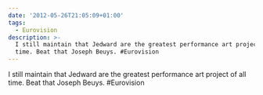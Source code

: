 ```yaml
---
date: '2012-05-26T21:05:09+01:00'
tags:
  - Eurovision
description: >-
  I still maintain that Jedward are the greatest performance art project of all
  time. Beat that Joseph Beuys. #Eurovision
---
```

I still maintain that Jedward are the greatest performance art project of all time. Beat that Joseph Beuys. #Eurovision
